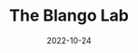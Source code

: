 ---
# Leave the homepage title empty to use the site title
title: The Blango Lab
date: 2022-10-24
type: landing

sections:
  - block: slider
    content:
      slides:
      - title: RNA Biology of Fungal Infections
        content: 
        align: left
        background:
          image:
            filename: welcome.jpg
            filters:
              brightness: 0.8
          position: center
          color: '#666'
      - title: 
        content: ''
        align: center
        background:
          image:
            filename: preview.png
            filters:
              brightness: 0.8
          position: center
          color: '#555'
      - title: 
        content: ''
        align: right
        background:
          image:
            filename: page2.jpeg
            filters:
              brightness: 0.8
          position: center
          color: '#333'
    design:
      # Slide height is automatic unless you force a specific height (e.g. '400px')
      slide_height: '200px'
      is_fullscreen: false
      # Automatically transition through slides?
      loop: true
      # Duration of transition between slides (in ms)
      interval: 4000

  - block: hero
    content:
      title: |
        **<div style="text-align: center">The Blango Lab</div>** 
          ## <div style="text-align: center"><span style="color:darkred">Leibniz Institute for Natural Product Research and Infection Biology (Leibniz-HKI)</span></div> ##
      image:
        filename: afu2.jpg
      text: |
  - block: markdown
    content:
      title:
      subtitle:
      text: |
        {{% cta cta_link="./people/" cta_text="Meet the team →" %}}
    design:
      columns: '1'
---  